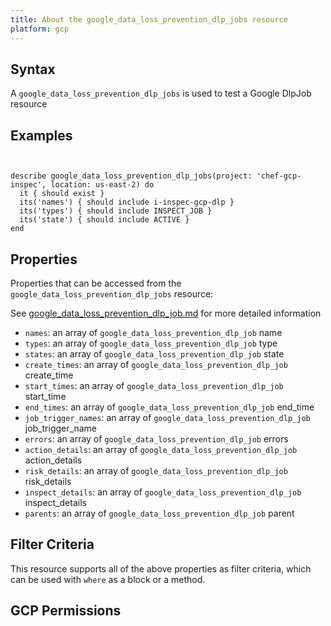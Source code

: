 ```yaml
---
title: About the google_data_loss_prevention_dlp_jobs resource
platform: gcp
---
```


## Syntax
A `google_data_loss_prevention_dlp_jobs` is used to test a Google DlpJob resource

## Examples
```


describe google_data_loss_prevention_dlp_jobs(project: 'chef-gcp-inspec', location: us-east-2) do
  it { should exist }
  its('names') { should include i-inspec-gcp-dlp }
  its('types') { should include INSPECT_JOB }
  its('state') { should include ACTIVE }
end
```

## Properties
Properties that can be accessed from the `google_data_loss_prevention_dlp_jobs` resource:

See [google_data_loss_prevention_dlp_job.md](google_data_loss_prevention_dlp_job.md) for more detailed information
  * `names`: an array of `google_data_loss_prevention_dlp_job` name
  * `types`: an array of `google_data_loss_prevention_dlp_job` type
  * `states`: an array of `google_data_loss_prevention_dlp_job` state
  * `create_times`: an array of `google_data_loss_prevention_dlp_job` create_time
  * `start_times`: an array of `google_data_loss_prevention_dlp_job` start_time
  * `end_times`: an array of `google_data_loss_prevention_dlp_job` end_time
  * `job_trigger_names`: an array of `google_data_loss_prevention_dlp_job` job_trigger_name
  * `errors`: an array of `google_data_loss_prevention_dlp_job` errors
  * `action_details`: an array of `google_data_loss_prevention_dlp_job` action_details
  * `risk_details`: an array of `google_data_loss_prevention_dlp_job` risk_details
  * `inspect_details`: an array of `google_data_loss_prevention_dlp_job` inspect_details
  * `parents`: an array of `google_data_loss_prevention_dlp_job` parent

## Filter Criteria
This resource supports all of the above properties as filter criteria, which can be used
with `where` as a block or a method.

## GCP Permissions
